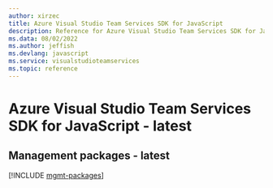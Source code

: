 ```yaml
---
author: xirzec
title: Azure Visual Studio Team Services SDK for JavaScript
description: Reference for Azure Visual Studio Team Services SDK for JavaScript
ms.data: 08/02/2022
ms.author: jeffish
ms.devlang: javascript
ms.service: visualstudioteamservices
ms.topic: reference
---
```

# Azure Visual Studio Team Services SDK for JavaScript - latest

## Management packages - latest
[!INCLUDE [mgmt-packages](visual-studio-team-services-mgmt-index.md)]